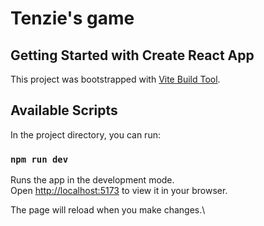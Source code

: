 # Tenzie's game

## Getting Started with Create React App

This project was bootstrapped with [Vite Build Tool](https://vitejs.dev/guide/).

## Available Scripts

In the project directory, you can run:

### `npm run dev`

Runs the app in the development mode.\
Open [http://localhost:5173](http://localhost:5173) to view it in your browser.

The page will reload when you make changes.\
